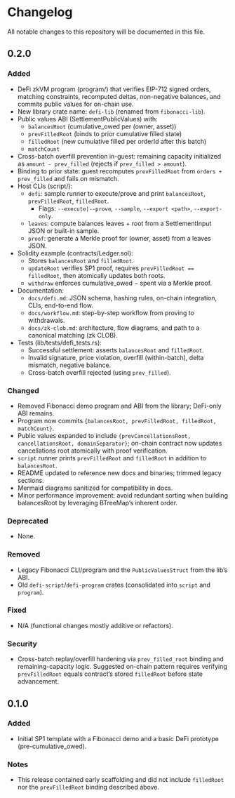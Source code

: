 # Changelog

All notable changes to this repository will be documented in this file.


## 0.2.0
### Added
- DeFi zkVM program (program/) that verifies EIP-712 signed orders, matching constraints,
  recomputed deltas, non-negative balances, and commits public values for on-chain use.
- New library crate name: `defi-lib` (renamed from `fibonacci-lib`).
- Public values ABI (SettlementPublicValues) with:
  - `balancesRoot` (cumulative_owed per (owner, asset))
  - `prevFilledRoot` (binds to prior cumulative filled state)
  - `filledRoot` (new cumulative filled per orderId after this batch)
  - `matchCount`
- Cross-batch overfill prevention in-guest: remaining capacity initialized as
  `amount - prev_filled` (rejects if `prev_filled > amount`).
- Binding to prior state: guest recomputes `prevFilledRoot` from `orders + prev_filled` and fails on
  mismatch.
- Host CLIs (script/):
  - `defi`: sample runner to execute/prove and print `balancesRoot`, `prevFilledRoot`, `filledRoot`.
    - Flags: `--execute|--prove`, `--sample`, `--export <path>`, `--export-only`.
  - `leaves`: compute balances leaves + root from a SettlementInput JSON or built-in sample.
  - `proof`: generate a Merkle proof for (owner, asset) from a leaves JSON.
- Solidity example (contracts/Ledger.sol):
  - Stores `balancesRoot` and `filledRoot`.
  - `updateRoot` verifies SP1 proof, requires `prevFilledRoot == filledRoot`, then atomically updates
    both roots.
  - `withdraw` enforces cumulative_owed − spent via a Merkle proof.
- Documentation:
  - `docs/defi.md`: JSON schema, hashing rules, on-chain integration, CLIs, end-to-end flow.
  - `docs/workflow.md`: step-by-step workflow from proving to withdrawals.
  - `docs/zk-clob.md`: architecture, flow diagrams, and path to a canonical matching (zk CLOB).
- Tests (lib/tests/defi_tests.rs):
  - Successful settlement: asserts `balancesRoot` and `filledRoot`.
  - Invalid signature, price violation, overfill (within-batch), delta mismatch, negative balance.
  - Cross-batch overfill rejected (using `prev_filled`).

### Changed
- Removed Fibonacci demo program and ABI from the library; DeFi-only ABI remains.
- Program now commits `{balancesRoot, prevFilledRoot, filledRoot, matchCount}`.
- Public values expanded to include `{prevCancellationsRoot, cancellationsRoot, domainSeparator}`;
  on-chain contract now updates cancellations root atomically with proof verification.
- `script` runner prints `prevFilledRoot` and `filledRoot` in addition to `balancesRoot`.
- README updated to reference new docs and binaries; trimmed legacy sections.
- Mermaid diagrams sanitized for compatibility in docs.
- Minor performance improvement: avoid redundant sorting when building balancesRoot by leveraging
  BTreeMap’s inherent order.

### Deprecated
- None.

### Removed
- Legacy Fibonacci CLI/program and the `PublicValuesStruct` from the lib’s ABI.
- Old `defi-script`/`defi-program` crates (consolidated into `script` and `program`).

### Fixed
- N/A (functional changes mostly additive or refactors).

### Security
- Cross-batch replay/overfill hardening via `prev_filled_root` binding and remaining-capacity
  logic. Suggested on-chain pattern requires verifying `prevFilledRoot` equals contract’s stored
  `filledRoot` before state advancement.

## 0.1.0
### Added
- Initial SP1 template with a Fibonacci demo and a basic DeFi prototype (pre-cumulative_owed).

### Notes
- This release contained early scaffolding and did not include `filledRoot` nor the
  `prevFilledRoot` binding described above.
